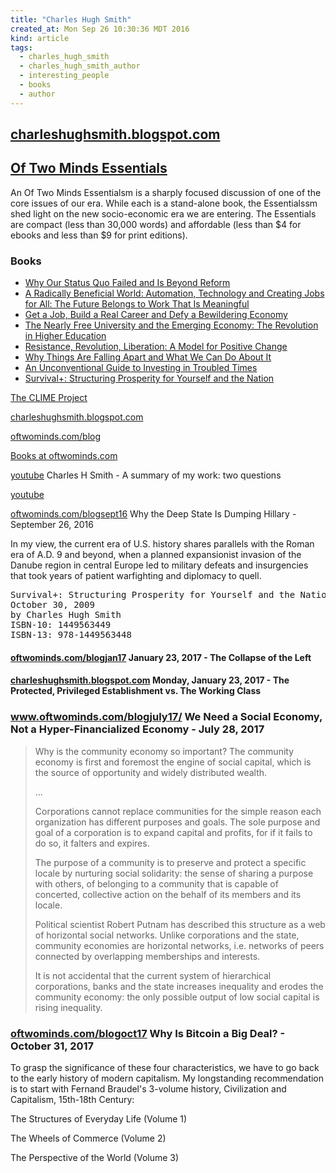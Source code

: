 ```yaml
---
title: "Charles Hugh Smith"
created_at: Mon Sep 26 10:30:36 MDT 2016
kind: article
tags:
  - charles_hugh_smith
  - charles_hugh_smith_author
  - interesting_people
  - books
  - author
---
```


<h2>
  <a href="http://charleshughsmith.blogspot.com/" target="_blank">charleshughsmith.blogspot.com</a>
</h2>

<h2>
<a href="http://www.oftwominds.com/essentials.html" target="_blank">Of Two Minds Essentials</a>
</h2>

An Of Two Minds Essentialsm is a sharply focused discussion of one of the
core issues of our era. While each is a stand-alone book, the Essentialssm
shed light on the new socio-economic era we are entering. The Essentials
are compact (less than 30,000 words) and affordable (less than $4 for
ebooks and less than $9 for print editions).

<h3>Books</h3>

<ul>
  <li> <a href="https://www.amazon.com/gp/product/B01ELXQZGE" target="_blank">Why Our Status Quo Failed and Is Beyond Reform</a> </li>
  <li> <a href="https://www.amazon.com/gp/product/1517160960" target="_blank">A Radically Beneficial World: Automation, Technology and Creating Jobs for All: The Future Belongs to Work That Is Meaningful</a> </li>
  <li> <a href="https://www.amazon.com/gp/product/1497533406" target="_blank">Get a Job, Build a Real Career and Defy a Bewildering Economy</a> </li>
  <li> <a href="https://www.amazon.com/gp/product/1491222212" target="_blank">The Nearly Free University and the Emerging Economy: The Revolution in Higher Education</a> </li>
  <li> <a href="https://www.amazon.com/gp/product/1468065084" target="_blank">Resistance, Revolution, Liberation: A Model for Positive Change</a> </li>
  <li> <a href="https://www.amazon.com/gp/product/1480219886" target="_blank">Why Things Are Falling Apart and What We Can Do About It</a> </li>
  <li> <a href="https://www.amazon.com/gp/product/1461098882" target="_blank">An Unconventional Guide to Investing in Troubled Times</a> </li>
  <li> <a href="https://www.amazon.com/Survival-Structuring-Prosperity-Yourself-Nation/dp/1449563449" target="_blank">Survival+: Structuring Prosperity for Yourself and the Nation</a> </li>
</ul>

<a href="http://www.oftwominds.com/CLIME-project.html" target="_blank">The CLIME Project</a>


<a href="http://charleshughsmith.blogspot.com/" target="_blank">charleshughsmith.blogspot.com</a>

<a href="http://www.oftwominds.com/blog.html" target="_blank">oftwominds.com/blog</a>

<a href="http://www.oftwominds.com/CHS-books.html" target="_blank">Books at oftwominds.com</a>


<a href="https://www.youtube.com/watch?v=fne_Y3XPZLI" target="_blank">youtube</a>
Charles H Smith - A summary of my work: two questions

<a href="Charles H Smith - Two Sets of Solutions" target="_blank">youtube</a>

<a href="http://www.oftwominds.com/blogsept16/deep-state9-16.html" target="_blank">oftwominds.com/blogsept16</a>
Why the Deep State Is Dumping Hillary - September 26, 2016 

In my view, the current era of U.S. history shares parallels with the
Roman era of A.D. 9 and beyond, when a planned expansionist invasion
of the Danube region in central Europe led to military defeats and
insurgencies that took years of patient warfighting and diplomacy
to quell.


<pre>
Survival+: Structuring Prosperity for Yourself and the Nation
October 30, 2009
by Charles Hugh Smith 
ISBN-10: 1449563449
ISBN-13: 978-1449563448
</pre>

<h4>
  <a href="http://www.oftwominds.com/blogjan17/collapse-Left1-17.html" target="_blank">oftwominds.com/blogjan17</a>
  January 23, 2017 - The Collapse of the Left
</h4>

<h4>
  <a href="http://charleshughsmith.blogspot.com/2017/01/the-protected-privileged-establishment.html" target="_blank">charleshughsmith.blogspot.com</a>
  Monday, January 23, 2017 - The Protected, Privileged Establishment vs. The Working Class 
</h4>

<h3>
  <a href="http://www.oftwominds.com/blogjuly17/social-economy7-17.html" target="_blank">www.oftwominds.com/blogjuly17/</a>
  We Need a Social Economy, Not a Hyper-Financialized Economy - July 28, 2017 
</h3>

<blockquote>
<p>
Why is the community economy so important? The community economy is first and foremost the engine of social capital, which is the source of opportunity and widely distributed wealth. 
</p>
 ...
<p>
Corporations cannot replace communities for the simple reason each organization has different purposes and goals. The sole purpose and goal of a corporation is to expand capital and profits, for if it fails to do so, it falters and expires.
</p>

<p>
The purpose of a community is to preserve and protect a specific locale by nurturing social solidarity: the sense of sharing a purpose with others, of belonging to a community that is capable of concerted, collective action on the behalf of its members and its locale.
</p>

<p>
Political scientist Robert Putnam has described this structure as a web of horizontal social networks. Unlike corporations and the state, community economies are horizontal networks, i.e. networks of peers connected by overlapping memberships and interests. 
</p>

<p>
It is not accidental that the current system of hierarchical corporations, banks and the state increases inequality and erodes the community economy: the only possible output of low social capital is rising inequality.
</p>
</blockquote>

<h3>
  <a href="http://www.oftwominds.com/blogoct17/btc-innovation10-17.html" target="_blank">oftwominds.com/blogoct17</a>
  Why Is Bitcoin a Big Deal? - October 31, 2017 
</h3>

To grasp the significance of these four characteristics, we have to
go back to the early history of modern capitalism. My longstanding
recommendation is to start with Fernand Braudel's 3-volume history,
Civilization and Capitalism, 15th-18th Century:

The Structures of Everyday Life (Volume 1)

The Wheels of Commerce (Volume 2)

The Perspective of the World (Volume 3) 

<!--
html boilerplate
<a href="" target="_blank"></a>
<a name=""></a>
<img src="" width="400px">
<ul>
  <li></li>
</ul>
<pre>
</pre>
<p style="margin-bottom: 2em;"></p>
<hr style="border: 0; height: 3px; background: #333; background-image: linear-gradient(to right, #ccc, #333, #ccc);">
<pre><code>
</code></pre>
<math xmlns='http://www.w3.org/1998/Math/MathML' display='block'>
</math>
-->
